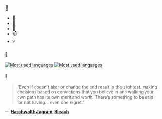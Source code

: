 ### 👋

- 🔭
- 🌱
- 💬
- 📫
- ⚡

#### 🧏

[![Most used languages](https://github-readme-stats-aynah.vercel.app/api/top-langs/?username=aynh&theme=solarized-dark&langs_count=6&layout=compact&hide_title=true)](https://github.com/anuraghazra/github-readme-stats#gh-dark-mode-only)
[![Most used languages](https://github-readme-stats-aynah.vercel.app/api/top-langs/?username=aynh&theme=solarized-light&langs_count=6&layout=compact&hide_title=true)](https://github.com/anuraghazra/github-readme-stats#gh-light-mode-only)

#### 💬

> "Even if doesn't alter or change the end result in the slightest, making decisions based on convictions that you believe in and walking your own path has its own merit and worth. There's something to be said for not having... even one regret."

&mdash; [**Haschwalth Jugram**](https://myanimelist.net/character.php?q=Haschwalth%20Jugram&cat=character), [**Bleach**](https://myanimelist.net/search/all?q=Bleach&cat=all)
